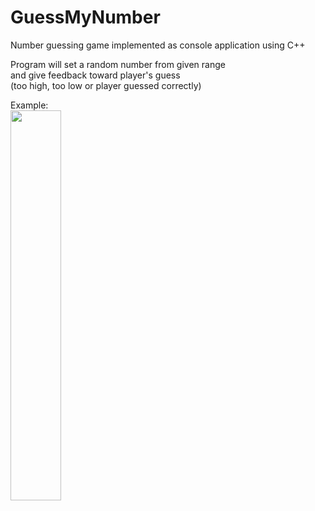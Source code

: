 # GuessMyNumber
Number guessing game implemented as console application using C++

Program will set a random number from given range  
and give feedback toward player's guess  
(too high, too low or player guessed correctly)  
  
  
Example:  
<img src="https://github.com/luckykurniawan/GuessMyNumber/assets/11532809/732bcad2-f39b-44ad-b80a-d02278b27cd2" width=40% height=40%>  
